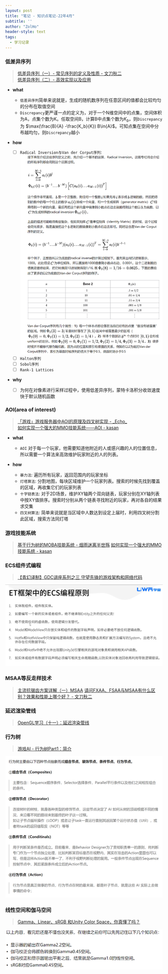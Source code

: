 ```yaml
---
layout: post
title: "笔记 - 知识点笔记-22年4月"
subtitle: ''
author: "ZolHo"
header-style: text
tags:
  - 学习记录
---
```


### 低差异序列

> [低差异序列（一）- 常见序列的定义及性质 - 文刀秋二](https://zhuanlan.zhihu.com/p/20197323)  
> [低差异序列（二）- 高效实现以及应用](https://zhuanlan.zhihu.com/p/20374706)

- **what**
  - `低差异序列`简单来说就是，生成的随机数序列在任意区间的值都会比较均匀的分布在取值空间
  - `Discrepancy`更严谨一点的定义为，对于一个N维空间中的点集，空间体积为A，点集个数为K。任取空间B，计算B中点集个数为$K_b$，则`Discrepancy`为 $\max(\frac{B}{A} -\frac{K_b}{K}) B\in{A}$。可知点集在空间中分布越均匀，则`Discrepancy`越小

- **how**
  - [ ] `Radical Inversion与Van der Corput序列`:![Radical Inversion与Van der Corput序列](/img/note/2022-04-15-21-19-46.png)
  - [ ] `Halton序列`
  - [ ] `Sobol序列`
  - [ ] `Rank-1 Lattices`

- **why**
  - [ ] 为何在对像素进行采样过程中，使用低差异序列，蒙特卡洛积分收敛速度快于默认随机函数

### AOI(area of interest)

> [「游戏」游戏服务器中AOI的原理及四叉树实现 - \_Echo\_](https://blog.csdn.net/qq_37005831/article/details/114593542)  
> [如何实现一个强大的MMO技能系统——AOI - kasan](https://zhuanlan.zhihu.com/p/148077453)

- **what**
  - `AOI` 对于每一个玩家，他需要知道他附近的人或感兴趣的人的位置信息，所以需要一个算法来高效维护玩家附近的人的列表。

- **how**
  - `暴力法`: 遍历所有玩家，返回范围内的玩家坐标
  - `灯塔算法`: 分割地图，每块区域维护一个玩家列表。搜索的时候先找到覆盖的区域，再收集它们的玩家列表
  - `十字链表法`: 对于2D场景，维护XY轴两个双向链表，玩家分别在XY轴列表中按XY值排序。搜索时分别从两个链表寻找附近的玩家，再对各自的结果求交集
  - `四叉树算法`: 简单来说就是当区域中人数达到设定上届时，利用四叉树分割此区域，搜索方法同灯塔
  
### 游戏技能系统

> [基于行为树的MOBA技能系统 - 烟雨迷离半世殇](https://www.lfzxb.top/nkgmoba-totaltabs/)
> [如何实现一个强大的MMO技能系统 - kasan](https://zhuanlan.zhihu.com/p/149704315)

### ECS组件式编程

> [【青幻译制】GDC讲座系列之三 守望先锋的游戏架构和网络代码](https://www.bilibili.com/video/BV1p4411k7N8)

![ET框架中ECS编程原则](/img/note/2022-04-17-20-23-42.png)

### MSAA等反走样技术

> [主流抗锯齿方案详解（一）MSAA](https://zhuanlan.zhihu.com/p/415087003)
> [请问FXAA、FSAA与MSAA有什么区别？效果和性能上哪个好？ - 文刀秋二](https://www.zhihu.com/question/20236638/answer/44821615)

### 延迟渲染管线

> [OpenGL学习（十一）：延迟渲染管线](https://blog.csdn.net/weixin_44176696/article/details/112987749)

### 行为树

> [游戏AI - 行为树Part1：简介](https://zhuanlan.zhihu.com/p/19890016)

![行为树节点](/img/note/2022-04-18-16-11-18.png)

### 线性空间和伽马空间

> [Gamma、Linear、sRGB 和Unity Color Space，你真懂了吗？](https://zhuanlan.zhihu.com/p/66558476)

![线性空间和gamma空间](/img/note/2022-04-18-16-52-04.png)

